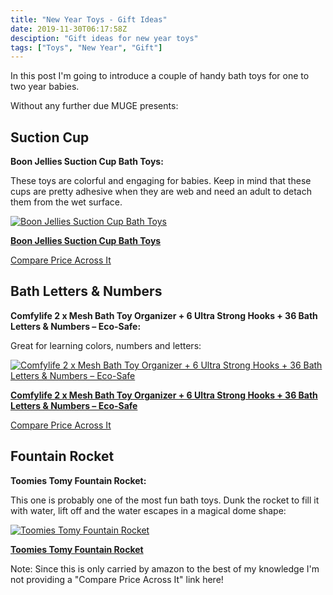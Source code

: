 ```yaml
---
title: "New Year Toys - Gift Ideas"
date: 2019-11-30T06:17:58Z
desciption: "Gift ideas for new year toys"
tags: ["Toys", "New Year", "Gift"]
---
```


<!-- # Ultimate New Year Toys Guide -->
In this post I'm going to introduce a couple of handy bath toys for one to two year babies.

Without any further due MUGE presents:

## Suction Cup
**Boon Jellies Suction Cup Bath Toys:**

These toys are colorful and engaging for babies. Keep in mind that these cups are pretty adhesive when they are web and need an adult to detach them from the wet surface.

[![Boon Jellies Suction Cup Bath Toys](https://images-na.ssl-images-amazon.com/images/I/71qla4ysStL._SL500_.jpg)](https://www.amazon.com/gp/product/B017IQZA76/ref=ppx_yo_dt_b_asin_title_o08_s00?ie=UTF8&amp;psc=1&_encoding=UTF8&tag=didellc-20&linkCode=ur2&linkId=0e62c87b146eb329d64b76d9ff168eb7&camp=1789&creative=9325)

[**Boon Jellies Suction Cup Bath Toys**](https://www.amazon.com/gp/product/B017IQZA76/ref=ppx_yo_dt_b_asin_title_o08_s00?ie=UTF8&amp;psc=1&_encoding=UTF8&tag=didellc-20&linkCode=ur2&linkId=0e62c87b146eb329d64b76d9ff168eb7&camp=1789&creative=9325)


[Compare Price Across It](http://comparepriceacross.com:1313/?sqr=suction%20cups%20toys)


<!--more-->

<script async src="https://pagead2.googlesyndication.com/pagead/js/adsbygoogle.js"></script>
<!-- cpa -->
<ins class="adsbygoogle"
     style="display:block"
     data-ad-client="ca-pub-2843564932689995"
     data-ad-slot="3526097725"
     data-ad-format="auto"
     data-full-width-responsive="true"></ins>
<script>
     (adsbygoogle = window.adsbygoogle || []).push({});
</script>

## Bath Letters & Numbers
**Comfylife 2 x Mesh Bath Toy Organizer + 6 Ultra Strong Hooks + 36 Bath Letters & Numbers – Eco-Safe:**

Great for learning colors, numbers and letters:

[![Comfylife 2 x Mesh Bath Toy Organizer + 6 Ultra Strong Hooks + 36 Bath Letters & Numbers – Eco-Safe](https://images-na.ssl-images-amazon.com/images/I/91kG7tn40nL._SL450_.jpg)](https://www.amazon.com/dp/B0763MSYLZ/ref=sspa_dk_detail_1?&amp;psc=1&_encoding=UTF8&tag=didellc-20&linkCode=ur2&linkId=0e62c87b146eb329d64b76d9ff168eb7&camp=1789&creative=9325)

[**Comfylife 2 x Mesh Bath Toy Organizer + 6 Ultra Strong Hooks + 36 Bath Letters & Numbers – Eco-Safe**](https://www.amazon.com/dp/B0763MSYLZ/ref=sspa_dk_detail_1?&amp;psc=1&_encoding=UTF8&tag=didellc-20&linkCode=ur2&linkId=0e62c87b146eb329d64b76d9ff168eb7&camp=1789&creative=9325)

[Compare Price Across It](http://comparepriceacross.com:1313/?sqr=Bath%20Letters%20&%20Numbers)


<script async src="https://pagead2.googlesyndication.com/pagead/js/adsbygoogle.js"></script>
<!-- cpa -->
<ins class="adsbygoogle"
     style="display:block"
     data-ad-client="ca-pub-2843564932689995"
     data-ad-slot="3526097725"
     data-ad-format="auto"
     data-full-width-responsive="true"></ins>
<script>
     (adsbygoogle = window.adsbygoogle || []).push({});
</script>

## Fountain Rocket
**Toomies Tomy Fountain Rocket:**

This one is probably one of the most fun bath toys. Dunk the rocket to fill it with water, lift off and the water escapes in a magical dome shape:

[![Toomies Tomy Fountain Rocket](https://images-na.ssl-images-amazon.com/images/I/51R6LYS8tfL._SL500_.jpg)](https://www.amazon.com/gp/product/B00RZSRKL2/ref=ppx_yo_dt_b_asin_title_o00_s00?ie=UTF8&amp;psc=1&_encoding=UTF8&tag=didellc-20&linkCode=ur2&linkId=0e62c87b146eb329d64b76d9ff168eb7&camp=1789&creative=9325)

[**Toomies Tomy Fountain Rocket**](https://www.amazon.com/gp/product/B00RZSRKL2/ref=ppx_yo_dt_b_asin_title_o00_s00?ie=UTF8&amp;psc=1&_encoding=UTF8&tag=didellc-20&linkCode=ur2&linkId=0e62c87b146eb329d64b76d9ff168eb7&camp=1789&creative=9325)

Note: Since this is only carried by amazon to the best of my knowledge I'm not providing a "Compare Price Across It" link here!
